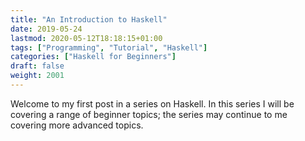 ```yaml
---
title: "An Introduction to Haskell"
date: 2019-05-24
lastmod: 2020-05-12T18:18:15+01:00
tags: ["Programming", "Tutorial", "Haskell"]
categories: ["Haskell for Beginners"]
draft: false
weight: 2001
---
```


Welcome to my first post in a series on Haskell. In this series I will be covering a range of beginner topics; the series may continue to me covering more advanced topics.
